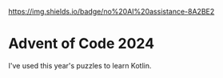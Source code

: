 https://img.shields.io/badge/no%20AI%20assistance-8A2BE2
# Advent of Code 2024

I've used this year's puzzles to learn Kotlin.
